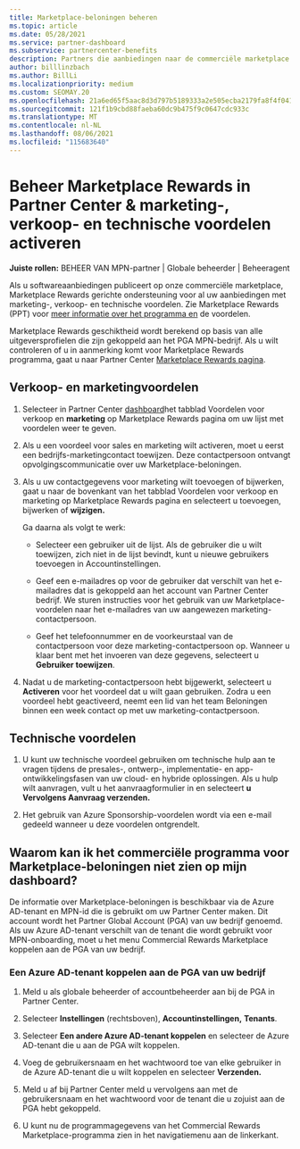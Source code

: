 ```yaml
---
title: Marketplace-beloningen beheren
ms.topic: article
ms.date: 05/28/2021
ms.service: partner-dashboard
ms.subservice: partnercenter-benefits
description: Partners die aanbiedingen naar de commerciële marketplace publiceren, komen in aanmerking voor voordelen die marketingondersteuning bieden.
author: billlinzbach
ms.author: BillLi
ms.localizationpriority: medium
ms.custom: SEOMAY.20
ms.openlocfilehash: 21a6ed65f5aac8d3d797b5189333a2e505ecba2179fa8f4f041af152e01a4db8
ms.sourcegitcommit: 121f1b9cbd88faeba60dc9b475f9c0647cdc933c
ms.translationtype: MT
ms.contentlocale: nl-NL
ms.lasthandoff: 08/06/2021
ms.locfileid: "115683640"
---
```

# <a name="manage-marketplace-rewards-in-partner-center--activate-marketing-sales-and-technical-benefits"></a>Beheer Marketplace Rewards in Partner Center & marketing-, verkoop- en technische voordelen activeren

**Juiste rollen:** BEHEER VAN MPN-partner | Globale beheerder | Beheeragent

Als u softwareaanbiedingen publiceert op onze commerciële marketplace, Marketplace Rewards gerichte ondersteuning voor al uw aanbiedingen met marketing-, verkoop- en technische voordelen. Zie Marketplace Rewards (PPT) voor [meer informatie over het programma en](https://aka.ms/marketplacerewards) de voordelen.

Marketplace Rewards geschiktheid wordt berekend op basis van alle uitgeversprofielen die zijn gekoppeld aan het PGA MPN-bedrijf. Als u wilt controleren of u in aanmerking komt voor Marketplace Rewards programma, gaat u naar Partner Center [Marketplace Rewards pagina](https://partner.microsoft.com/dashboard/mpn/program/commercialmarketplace).

## <a name="sales-and-marketing-benefits"></a>Verkoop- en marketingvoordelen

1. Selecteer in Partner Center [dashboard](https://partner.microsoft.com/dashboard)het tabblad Voordelen voor verkoop en **marketing** op Marketplace Rewards pagina om uw lijst met voordelen weer te geven.

2. Als u een voordeel voor sales en marketing wilt activeren, moet u eerst een bedrijfs-marketingcontact toewijzen. Deze contactpersoon ontvangt opvolgingscommunicatie over uw Marketplace-beloningen.

3. Als u uw contactgegevens voor marketing wilt toevoegen of bijwerken, gaat u naar de bovenkant van het tabblad Voordelen voor verkoop en marketing op Marketplace Rewards pagina en selecteert u toevoegen, bijwerken of **wijzigen.**

   Ga daarna als volgt te werk:

   - Selecteer een gebruiker uit de lijst. Als de gebruiker die u wilt toewijzen, zich niet in de lijst bevindt, kunt u nieuwe gebruikers toevoegen in Accountinstellingen.

   - Geef een e-mailadres op voor de gebruiker dat verschilt van het e-mailadres dat is gekoppeld aan het account van Partner Center bedrijf. We sturen instructies voor het gebruik van uw Marketplace-voordelen naar het e-mailadres van uw aangewezen marketing-contactpersoon.

   - Geef het telefoonnummer en de voorkeurstaal van de contactpersoon voor deze marketing-contactpersoon op. Wanneer u klaar bent met het invoeren van deze gegevens, selecteert u **Gebruiker toewijzen**.

4. Nadat u de marketing-contactpersoon hebt bijgewerkt, selecteert u **Activeren** voor het voordeel dat u wilt gaan gebruiken. Zodra u een voordeel hebt geactiveerd, neemt een lid van het team Beloningen binnen een week contact op met uw marketing-contactpersoon.

## <a name="technical-benefits"></a>Technische voordelen

1. U kunt uw technische voordeel gebruiken om technische hulp aan te vragen tijdens de presales-, ontwerp-, implementatie- en app-ontwikkelingsfasen van uw cloud- en hybride oplossingen. Als u hulp wilt aanvragen, vult u het aanvraagformulier in en selecteert **u Vervolgens Aanvraag verzenden.**

2. Het gebruik van Azure Sponsorship-voordelen wordt via een e-mail gedeeld wanneer u deze voordelen ontgrendelt.

## <a name="why-cant-i-see-the-commercial-marketplace-rewards-program-on-my-dashboard"></a>Waarom kan ik het commerciële programma voor Marketplace-beloningen niet zien op mijn dashboard?

De informatie over Marketplace-beloningen is beschikbaar via de Azure AD-tenant en MPN-id die is gebruikt om uw Partner Center maken. Dit account wordt het Partner Global Account (PGA) van uw bedrijf genoemd. Als uw Azure AD-tenant verschilt van de tenant die wordt gebruikt voor MPN-onboarding, moet u het menu Commercial Rewards Marketplace koppelen aan de PGA van uw bedrijf.

### <a name="to-associate-an-azure-ad-tenant-with-the-pga-of-your-company"></a>Een Azure AD-tenant koppelen aan de PGA van uw bedrijf

1. Meld u als globale beheerder of accountbeheerder aan bij de PGA in Partner Center.

2. Selecteer **Instellingen** (rechtsboven), **Accountinstellingen,** **Tenants**.

3. Selecteer **Een andere Azure AD-tenant koppelen** en selecteer de Azure AD-tenant die u aan de PGA wilt koppelen.

4. Voeg de gebruikersnaam en het wachtwoord toe van elke gebruiker in de Azure AD-tenant die u wilt koppelen en selecteer **Verzenden.**

5. Meld u af bij Partner Center meld u vervolgens aan met de gebruikersnaam en het wachtwoord voor de tenant die u zojuist aan de PGA hebt gekoppeld.

6. U kunt nu de programmagegevens van het Commercial Rewards Marketplace-programma zien in het navigatiemenu aan de linkerkant.
